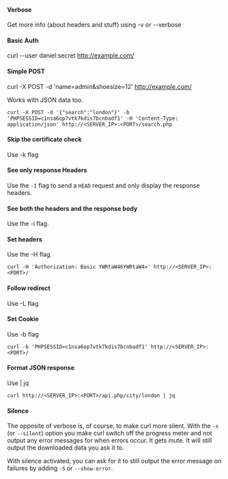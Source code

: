 #### Verbose

Get more info (about headers and stuff) using -v or --verbose

#### Basic Auth

curl --user daniel:secret http://example.com/

#### Simple POST

curl -X POST -d 'name=admin&shoesize=12' http://example.com/

Works with JSON data too.

```shell-session
curl -X POST -d '{"search":"london"}' -b 'PHPSESSID=c1nsa6op7vtk7kdis7bcnbadf1' -H 'Content-Type: application/json' http://<SERVER_IP>:<PORT>/search.php
```

#### Skip the certificate check

Use -k flag

#### See only response Headers

Use the `-I` flag to send a `HEAD` request and only display the response headers.

#### See both the headers and the response body

Use the -i flag.

#### Set headers

Use the -H flag.

```shell-session
curl -H 'Authorization: Basic YWRtaW46YWRtaW4=' http://<SERVER_IP>:<PORT>/
```

#### Follow redirect

Use -L flag

#### Set Cookie

Use -b flag

```shell-session
curl -b 'PHPSESSID=c1nsa6op7vtk7kdis7bcnbadf1' http://<SERVER_IP>:<PORT>/
```

#### Format JSON response

Use | jq

```shell-session
curl http://<SERVER_IP>:<PORT>/api.php/city/london | jq
```

#### Silence

The opposite of verbose is, of course, to make curl more silent. With the `-s` (or `--silent`) option you make curl switch off the progress meter and not output any error messages for when errors occur. It gets mute. It will still output the downloaded data you ask it to.

With silence activated, you can ask for it to still output the error message on failures by adding `-S` or `--show-error`.
